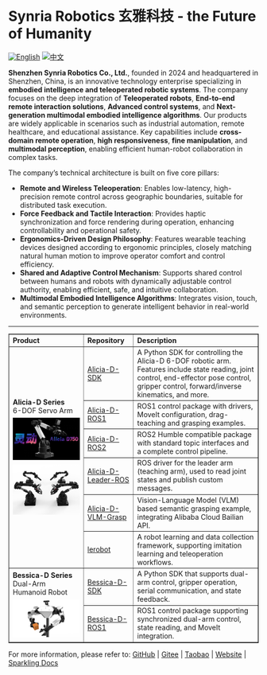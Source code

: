 # Synria Robotics 玄雅科技 -  the Future of Humanity

[![English](https://img.shields.io/badge/EN-blue)](README_EN.md)
[![中文](https://img.shields.io/badge/中文-red)](README.md)

**Shenzhen Synria Robotics Co., Ltd.**, founded in 2024 and headquartered in Shenzhen, China, is an innovative technology enterprise specializing in **embodied intelligence and teleoperated robotic systems**. The company focuses on the deep integration of **Teleoperated robots**, **End-to-end remote interaction solutions**, **Advanced control systems**, and **Next-generation multimodal embodied intelligence algorithms**. Our products are widely applicable in scenarios such as industrial automation, remote healthcare, and educational assistance. Key capabilities include **cross-domain remote operation**, **high responsiveness**, **fine manipulation**, and **multimodal perception**, enabling efficient human-robot collaboration in complex tasks.

The company’s technical architecture is built on five core pillars:

- **Remote and Wireless Teleoperation**: Enables low-latency, high-precision remote control across geographic boundaries, suitable for distributed task execution.  
- **Force Feedback and Tactile Interaction**: Provides haptic synchronization and force rendering during operation, enhancing controllability and operational safety.  
- **Ergonomics-Driven Design Philosophy**: Features wearable teaching devices designed according to ergonomic principles, closely matching natural human motion to improve operator comfort and control efficiency.  
- **Shared and Adaptive Control Mechanism**: Supports shared control between humans and robots with dynamically adjustable control authority, enabling efficient, safe, and intuitive collaboration.  
- **Multimodal Embodied Intelligence Algorithms**: Integrates vision, touch, and semantic perception to generate intelligent behavior in real-world environments.

---

<table border="1" cellspacing="0" cellpadding="6" style="border-collapse: collapse; width: 100%; text-align: left;">
  <thead>
    <tr>
      <th style="width: 30%;">Product</th>
      <th style="width: 20%;">Repository</th>
      <th>Description</th>
    </tr>
  </thead>
  <tbody>
    <tr>
      <td rowspan="6"><strong>Alicia-D Series</strong><br/>6-DOF Servo Arm
        <img src="../imgs/Alicia-D.jpg" alt="Alicia-D Preview" style="width: 200px; margin-top: 6px;" /><br/>
        <img src="../imgs/Alicia_Duo_V5_4.png" alt="Alicia-D Preview" style="width: 200px; margin-top: 6px;" />
      </td>
      <td><a href="https://github.com/Synria-Robotics/Alicia-D-SDK">Alicia-D-SDK</a></td>
      <td>A Python SDK for controlling the Alicia-D 6-DOF robotic arm. Features include state reading, joint control, end-effector pose control, gripper control, forward/inverse kinematics, and more.</td>
    </tr>
    <tr>
      <td><a href="https://github.com/Synria-Robotics/Alicia-D-ROS1">Alicia-D-ROS1</a></td>
      <td>ROS1 control package with drivers, MoveIt configuration, drag-teaching and grasping examples.</td>
    </tr>
    <tr>
      <td><a href="https://github.com/Synria-Robotics/Alicia-D-ROS2">Alicia-D-ROS2</a></td>
      <td>ROS2 Humble compatible package with standard topic interfaces and a complete control pipeline.</td>
    </tr>
    <tr>
      <td><a href="https://github.com/Synria-Robotics/Alicia-D-Leader-ROS">Alicia-D-Leader-ROS</a></td>
      <td>ROS driver for the leader arm (teaching arm), used to read joint states and publish custom messages.</td>
    </tr>
    <tr>
      <td><a href="https://github.com/Synria-Robotics/Alicia-D-VLM-Grasp">Alicia-D-VLM-Grasp</a></td>
      <td>Vision-Language Model (VLM) based semantic grasping example, integrating Alibaba Cloud Bailian API.</td>
    </tr>
    <tr>
      <td><a href="https://github.com/Synria-Robotics/lerobot">lerobot</a></td>
      <td>A robot learning and data collection framework, supporting imitation learning and teleoperation workflows.</td>
    </tr>
    <tr>
      <td rowspan="2"><strong>Bessica-D Series</strong><br/>Dual-Arm Humanoid Robot
        <img src="../imgs/Bessica-D.png" alt="Bessica-D Preview" style="width: 200px; margin-top: 6px;" />
      </td>
      <td><a href="https://github.com/Synria-Robotics/Bessica-D-SDK">Bessica-D-SDK</a></td>
      <td>A Python SDK that supports dual-arm control, gripper operation, serial communication, and state feedback.</td>
    </tr>
    <tr>
      <td><a href="https://github.com/Synria-Robotics/Bessica-D-ROS1">Bessica-D-ROS1</a></td>
      <td>ROS1 control package supporting synchronized dual-arm control, state reading, and MoveIt integration.</td>
    </tr>
  </tbody>
</table>

For more information, please refer to: 
[GitHub](https://github.com/Synria-Robotics) | [Gitee](https://gitee.com/Synria-Robotics) | [Taobao](https://m.tb.cn/h.h2cVdhu5JXDQvPu) | [Website](https://www.xuanyatech.com/) | [Sparkling Docs](https://docs.sparklingrobo.com/)
